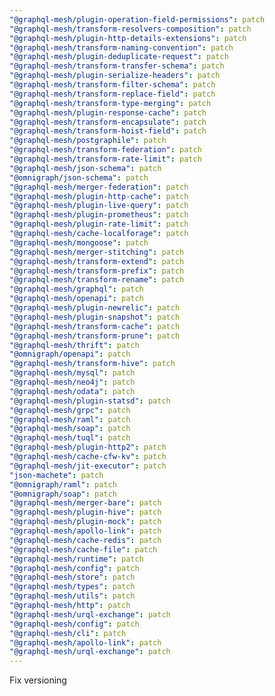 ```yaml
---
"@graphql-mesh/plugin-operation-field-permissions": patch
"@graphql-mesh/transform-resolvers-composition": patch
"@graphql-mesh/plugin-http-details-extensions": patch
"@graphql-mesh/transform-naming-convention": patch
"@graphql-mesh/plugin-deduplicate-request": patch
"@graphql-mesh/transform-transfer-schema": patch
"@graphql-mesh/plugin-serialize-headers": patch
"@graphql-mesh/transform-filter-schema": patch
"@graphql-mesh/transform-replace-field": patch
"@graphql-mesh/transform-type-merging": patch
"@graphql-mesh/plugin-response-cache": patch
"@graphql-mesh/transform-encapsulate": patch
"@graphql-mesh/transform-hoist-field": patch
"@graphql-mesh/postgraphile": patch
"@graphql-mesh/transform-federation": patch
"@graphql-mesh/transform-rate-limit": patch
"@graphql-mesh/json-schema": patch
"@omnigraph/json-schema": patch
"@graphql-mesh/merger-federation": patch
"@graphql-mesh/plugin-http-cache": patch
"@graphql-mesh/plugin-live-query": patch
"@graphql-mesh/plugin-prometheus": patch
"@graphql-mesh/plugin-rate-limit": patch
"@graphql-mesh/cache-localforage": patch
"@graphql-mesh/mongoose": patch
"@graphql-mesh/merger-stitching": patch
"@graphql-mesh/transform-extend": patch
"@graphql-mesh/transform-prefix": patch
"@graphql-mesh/transform-rename": patch
"@graphql-mesh/graphql": patch
"@graphql-mesh/openapi": patch
"@graphql-mesh/plugin-newrelic": patch
"@graphql-mesh/plugin-snapshot": patch
"@graphql-mesh/transform-cache": patch
"@graphql-mesh/transform-prune": patch
"@graphql-mesh/thrift": patch
"@omnigraph/openapi": patch
"@graphql-mesh/transform-hive": patch
"@graphql-mesh/mysql": patch
"@graphql-mesh/neo4j": patch
"@graphql-mesh/odata": patch
"@graphql-mesh/plugin-statsd": patch
"@graphql-mesh/grpc": patch
"@graphql-mesh/raml": patch
"@graphql-mesh/soap": patch
"@graphql-mesh/tuql": patch
"@graphql-mesh/plugin-http2": patch
"@graphql-mesh/cache-cfw-kv": patch
"@graphql-mesh/jit-executor": patch
"json-machete": patch
"@omnigraph/raml": patch
"@omnigraph/soap": patch
"@graphql-mesh/merger-bare": patch
"@graphql-mesh/plugin-hive": patch
"@graphql-mesh/plugin-mock": patch
"@graphql-mesh/apollo-link": patch
"@graphql-mesh/cache-redis": patch
"@graphql-mesh/cache-file": patch
"@graphql-mesh/runtime": patch
"@graphql-mesh/config": patch
"@graphql-mesh/store": patch
"@graphql-mesh/types": patch
"@graphql-mesh/utils": patch
"@graphql-mesh/http": patch
"@graphql-mesh/urql-exchange": patch
"@graphql-mesh/config": patch
"@graphql-mesh/cli": patch
"@graphql-mesh/apollo-link": patch
"@graphql-mesh/urql-exchange": patch
---
```


Fix versioning
